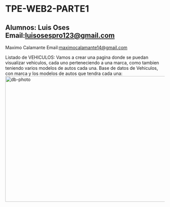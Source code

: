 # TPE-WEB2-PARTE1
Alumnos: 
Luis Oses 
Email:luisosespro123@gmail.com
------------------------------
Maximo Calamante
Email:maximocalamante14@gmail.com

Listado de VEHICULOS:
Vamos a crear una pagina donde se puedan visualizar vehiculos, cada uno perteneciendo a una marca, como tambien teniendo varios modelos de autos cada una.
Base de datos de Vehiculos, con marca y los modelos de autos que tendra cada una:
<img width="727" height="397" alt="db-photo" src="https://github.com/user-attachments/assets/bb6f95f4-1621-4ef7-99bc-49197ce04629" />
